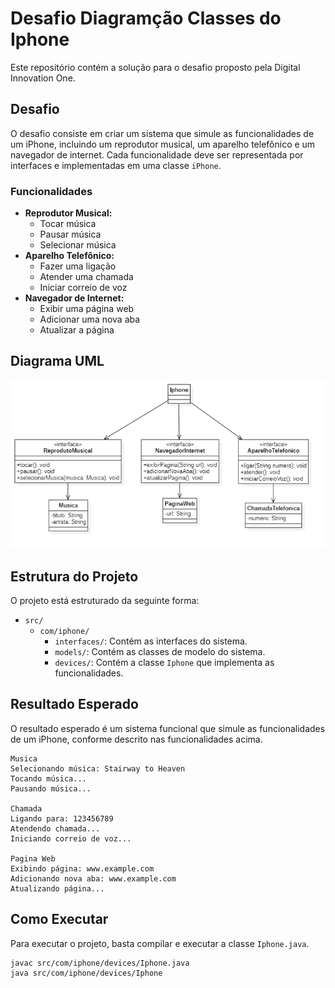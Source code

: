# Desafio Diagramção Classes do Iphone

Este repositório contém a solução para o desafio proposto pela Digital Innovation One.

## Desafio

O desafio consiste em criar um sistema que simule as funcionalidades de um iPhone, incluindo um reprodutor musical, um aparelho telefônico e um navegador de internet. Cada funcionalidade deve ser representada por interfaces e implementadas em uma classe `iPhone`.

### Funcionalidades

- **Reprodutor Musical:**
  - Tocar música
  - Pausar música
  - Selecionar música
- **Aparelho Telefônico:**
  - Fazer uma ligação
  - Atender uma chamada
  - Iniciar correio de voz
- **Navegador de Internet:**
  - Exibir uma página web
  - Adicionar uma nova aba
  - Atualizar a página

## Diagrama UML

<p align="center">
  <img src="uml-diagram-iphone.png" alt="Diagrama UML">
</p>

## Estrutura do Projeto

O projeto está estruturado da seguinte forma:

- `src/`
  - `com/iphone/`
    - `interfaces/`: Contém as interfaces do sistema.
    - `models/`: Contém as classes de modelo do sistema.
    - `devices/`: Contém a classe `Iphone` que implementa as funcionalidades.

## Resultado Esperado

O resultado esperado é um sistema funcional que simule as funcionalidades de um iPhone, conforme descrito nas funcionalidades acima.

```
Musica
Selecionando música: Stairway to Heaven
Tocando música...
Pausando música...

Chamada
Ligando para: 123456789
Atendendo chamada...
Iniciando correio de voz...

Pagina Web
Exibindo página: www.example.com
Adicionando nova aba: www.example.com
Atualizando página...
```

## Como Executar

Para executar o projeto, basta compilar e executar a classe `Iphone.java`.

```bash
javac src/com/iphone/devices/Iphone.java
java src/com/iphone/devices/Iphone
```
